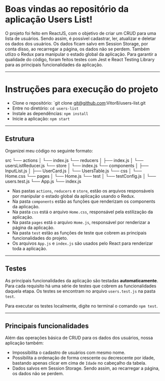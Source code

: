 # Boas vindas ao repositório da aplicação Users List!

O projeto foi feito em ReactJS, com o objetivo de criar um CRUD para uma lista de usuários. Sendo assim, é possível cadastrar, ler, atualizar e deletar os dados dos usuários. Os dados ficam salvo em Session Storage, por conta disso, ao recarregar a página, os dados não se perdem. Também utlizo o Redux para manipular o estado global da aplicação. Para garantir a qualidade do código, foram feitos testes com Jest e React Testing Library para as principais funcionalidades da aplicação.

---

# Instruções para execução do projeto

- Clone o repositório: `git clone git@github.com:Vitor8/users-list.git
- Entre no diretório: `cd users-list`
- Instale as dependências: `npm install`
- Inicie a aplicação: `npm start`

---

## Estrutura

Organizei meu código no seguinte formato:

src
└── actions
│   └── index.js
└── reducers
│   ├── index.js
│   └── usersListReducer.js
└── store
│   └── index.js
└── components
│   ├── InputList.js
│   ├── UserCard.js
│   └── UsersTable.js
└── css
│   └── Home.css
└── pages
│   └── Home.js
└── test
│   └── testConfig.js
│   └── users.test.js
└── App.js
└── index.js

- Nas pastas `actions`, `reducers` e `store`, estão os arquivos responsáveis por manipular o estado global da aplicação usando o Redux.
- Na pasta `components` estão as funções que renderizam os components da aplicação.
- Na pasta `css` está o arquivo `Home.css`, responsável pela estilização da aplicação.
- Na pasta `pages` está o arquivo `Home.js`, responsável por renderizar a página da aplicação.
- Na pasta `test` estão as funções de teste que cobrem as principais funcionalidades do projeto.
- Os arquivos `App.js` e `index.js` são usados pelo React para renderizar toda a aplicação.

---

## Testes

As principais funcionalidades da aplicação são testadas **automaticamente**. Para cada requisito há uma série de testes que cobrem as funcionalidades daquela etapa. Os testes se encontram no arquivo `users.test.js` na pasta `test`.

Para executar os testes localmente, digite no terminal o comando `npm test`.

---

## Principais funcionalidades

Além das operações básica de CRUD para os dados dos usuários, nossa aplicação também:

- Impossibilita o cadastro de usuários com mesmo nome.
- Possibilita a ordenação de forma crescente ou decrescente por idade, bastando apenas clicar em cima de `Idade` no cabeçalho da tabela.
- Dados salvos em Session Storage. Sendo assim, ao recarregar a página, os dados não se perdem.
